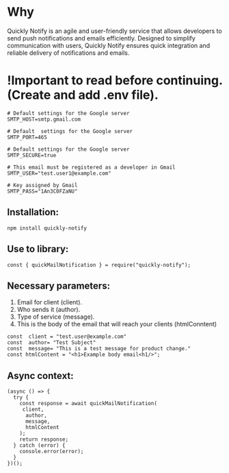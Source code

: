 # Why
Quickly Notify is an agile and user-friendly service that allows developers to send push notifications and emails efficiently. Designed to simplify communication with users, Quickly Notify ensures quick integration and reliable delivery of notifications and emails.

# !Important to read before continuing. (Create and add .env file).
```
# Default settings for the Google server
SMTP_HOST=smtp.gmail.com

# Default  settings for the Google server
SMTP_PORT=465

# Default settings for the Google server
SMTP_SECURE=true

# This email must be registered as a developer in Gmail
SMTP_USER="test.user1@example.com"

# Key assigned by Gmail
SMTP_PASS="1An3C0FZaNU" 
```

##  Installation: 
```
npm install quickly-notify
```

##  Use to library: 
```
const { quickMailNotification } = require("quickly-notify");
```

## Necessary parameters:

1. Email for client (client).
2. Who sends it (author).
3. Type of service (message).
4. This is the body of the email that will reach your clients (htmlConntent)

```
const  client = "test.user@example.com"
const  author= "Test Subject"
const  message= "This is a test message for product change."
const htmlContent = "<h1>Example body email<h1/>";
```

## Async context:
```
(async () => {
  try {
    const response = await quickMailNotification(
     client, 
      author,
      message,
      htmlContent
    );
    return response;
  } catch (error) {
    console.error(error);
  }
})();
```

